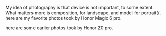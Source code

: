 My idea of photography is that device is not important, to some extent. What matters more is composition, for landscape, and model for portrait((.
here are my favorite photos took by Honor Magic 6 pro. 



here are some earlier photos took by Honor 20 pro.
